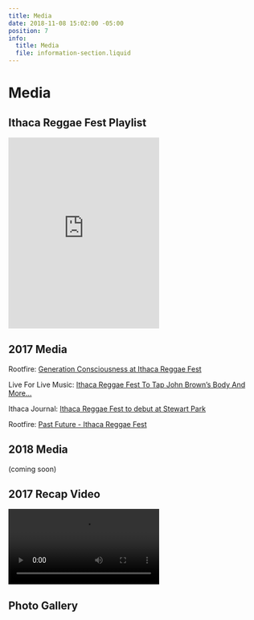 ```yaml
---
title: Media
date: 2018-11-08 15:02:00 -05:00
position: 7
info:
  title: Media
  file: information-section.liquid
---
```


# Media

## Ithaca Reggae Fest Playlist

<iframe src="https://open.spotify.com/embed/user/85sesd9ls75zm0mzm9dncx3rt/playlist/3HFTMNsgvLf9T6IqEvgXy4" width="300" height="380" frameborder="0" allowtransparency="true" allow="encrypted-media"></iframe>

## 2017 Media

Rootfire: [Generation Consciousness at Ithaca Reggae Fest](https://rootfire.net/generation-consciousness-at-ithaca-reggae-fest/)

Live For Live Music: [Ithaca Reggae Fest To Tap John Brown’s Body And More...](https://liveforlivemusic.com/news/first-annual-ithaca-reggae-fest/)

Ithaca Journal: [Ithaca Reggae Fest to debut at Stewart Park](https://www.ithacajournal.com/story/entertainment/2017/06/20/ithaca-reggae-fest-debut-stewart-park/103045030/)

Rootfire: [Past Future - Ithaca Reggae Fest](https://rootfire.net/past-future-ithaca-reggae-festival-ticket-giveaway/)

## 2018 Media
(coming soon)

## 2017 Recap Video
<video src="/uploads/irf_2017.mp4" controls=""></video>


## Photo Gallery
<div class="gallery"></div>